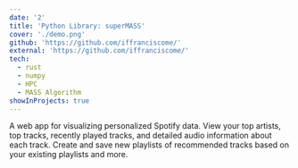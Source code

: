 ```yaml
---
date: '2'
title: 'Python Library: superMASS'
cover: './demo.png'
github: 'https://github.com/iffranciscome/'
external: 'https://github.com/iffranciscome/'
tech:
  - rust
  - numpy
  - HPC
  - MASS Algorithm
showInProjects: true
---
```


A web app for visualizing personalized Spotify data. View your top artists, top tracks, recently played tracks, and detailed audio information about each track. Create and save new playlists of recommended tracks based on your existing playlists and more.
